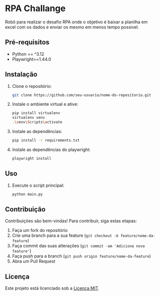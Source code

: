 # RPA Challange

Robô para realizar o desafio RPA onde o objetivo é baixar a planilha em excel com os dados e enviar os mesmo em menos tempo possivel.

## Pré-requisitos

- Python == ^3.12
- Playwright==1.44.0

## Instalação

1. Clone o repositório:

    ```bash
    git clone https://github.com/seu-usuario/nome-do-repositorio.git
    ```

2. Instale o ambiente virtual e ative:

    ```bash
    pip install virtualenv
    virtualenv venv
    .\venv\Scripts\activate
    ```

3. Instale as dependências:

    ```bash
    pip install -r requirements.txt
    ```

4. Instale as dependências do playwright:

    ```bash
    playwright install
    ```

## Uso

1. Execute o script principal:

    ```bash
    python main.py
    ```

## Contribuição

Contribuições são bem-vindas! Para contribuir, siga estas etapas:

1. Faça um fork do repositório
2. Crie uma branch para a sua feature (`git checkout -b feature/nome-da-feature`)
3. Faça commit das suas alterações (`git commit -am 'Adiciona nova feature'`)
4. Faça push para a branch (`git push origin feature/nome-da-feature`)
5. Abra um Pull Request

## Licença

Este projeto está licenciado sob a [Licença MIT](https://opensource.org/licenses/MIT).